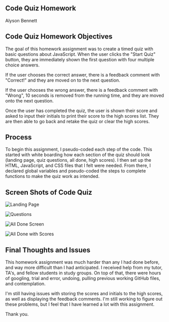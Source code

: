 ## Code Quiz Homework

Alyson Bennett

## Code Quiz Homework Objectives

The goal of this homework assignment was to create a timed quiz with basic questions about JavaScript. When the user clicks the "Start Quiz" button, they are immediately shown the first question with four multiple choice answers.

If the user chooses the correct answer, there is a feedback comment with "Correct!" and they are moved on to the next question.

If the user chooses the wrong answer, there is a feedback comment with "Wrong", 10 seconds is removed from the running time, and they are moved onto the next question. 

Once the user has completed the quiz, the user is shown their score and asked to input their initials to print their score to the high scores list. They are then able to go back and retake the quiz or clear the high scores. 

## Process

To begin this assignment, I pseudo-coded each step of the code. This started with white boarding how each section of the quiz should look (landing page, quiz questions, all done, high scores). I then set up the HTML, JavaScript, and CSS files that I felt were needed. From there, I declared global variables and pseudo-coded the steps to complete functions to make the quiz work as intended.

## Screen Shots of Code Quiz

![Landing Page](./ScreenShots.landingPage.png)

![Questions](./ScreenShots.questions.png)

![All Done Screen](./ScreenShots.allDone.png)

![All Done with Scores](./ScreenShots.allDoneWithScores.png)

## Final Thoughts and Issues

This homework assignment was much harder than any I had done before, and way more difficult than I had anticipated. I received help from my tutor, TA's, and fellow students in study groups. On top of that, there were hours of googling, trial and error, undoing, pulling previous working GitHub files, and contemplation.

I'm still having issues with storing the scores and initials to the high scores, as well as displaying the feedback comments. I'm still working to figure out these problems, but I feel that I have learned a lot with this assignment.

Thank you. 
